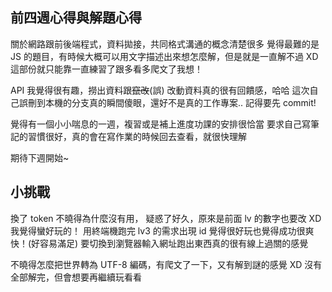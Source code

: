 ## 前四週心得與解題心得
關於網路跟前後端程式，資料拋接，共同格式溝通的概念清楚很多
覺得最難的是 JS 的題目，有時候大概可以用文字描述出來想怎麼解，但是就是一直解不過 XD
這部份就只能靠一直練習了跟多看多爬文了我想！

API 我覺得很有趣，撈出資料跟~~竄改~~(誤) 改動資料真的很有回饋感，哈哈
這次自己誤刪到本機的分支真的瞬間傻眼，還好不是真的工作專案..
記得要先 commit!

覺得有一個小小喘息的一週，複習或是補上進度功課的安排很恰當
要求自己寫筆記的習慣很好，真的會在寫作業的時候回去查看，就很快理解

期待下週開始~


## 小挑戰
換了 token 不曉得為什麼沒有用， 疑惑了好久，原來是前面 lv 的數字也要改 XD
我覺得蠻好玩的！
用終端機跑完 lv3 的需求出現 id 覺得很好玩也覺得成功很爽快！(好容易滿足)
要切換到瀏覽器輸入網址跑出東西真的很有線上過關的感覺

不曉得怎麼把世界轉為 UTF-8 編碼，有爬文了一下，又有解到謎的感覺 XD
沒有全部解完，但會想要再繼續玩看看
